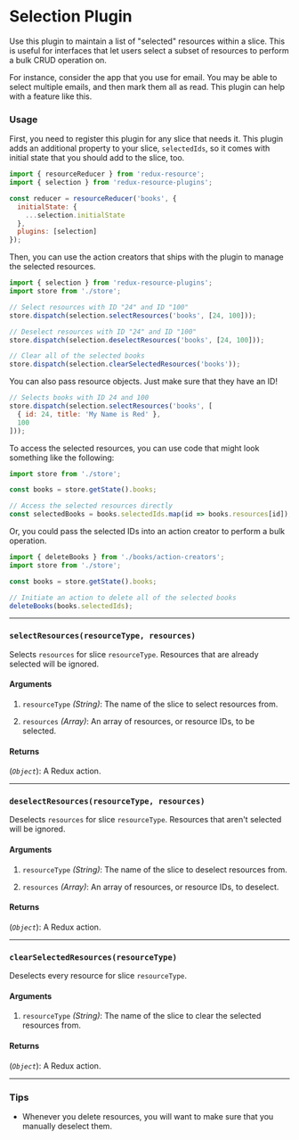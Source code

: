 # Selection Plugin

Use this plugin to maintain a list of "selected" resources within a slice.
This is useful for interfaces that let users select a subset of resources to
perform a bulk CRUD operation on.

For instance, consider the app that you use for email. You may be able to select
multiple emails, and then mark them all as read. This plugin can help with a
feature like this.

### Usage

First, you need to register this plugin for any slice that needs it. This plugin
adds an additional property to your slice, `selectedIds`, so it comes with
initial state that you should add to the slice, too.

```js
import { resourceReducer } from 'redux-resource';
import { selection } from 'redux-resource-plugins';

const reducer = resourceReducer('books', {
  initialState: {
    ...selection.initialState
  },
  plugins: [selection]
});
```

Then, you can use the action creators that ships with the plugin to manage the
selected resources.

```js
import { selection } from 'redux-resource-plugins';
import store from './store';

// Select resources with ID "24" and ID "100"
store.dispatch(selection.selectResources('books', [24, 100]));

// Deselect resources with ID "24" and ID "100"
store.dispatch(selection.deselectResources('books', [24, 100]));

// Clear all of the selected books
store.dispatch(selection.clearSelectedResources('books'));
```

You can also pass resource objects. Just make sure that they have an ID!

```js
// Selects books with ID 24 and 100
store.dispatch(selection.selectResources('books', [
  { id: 24, title: 'My Name is Red' },
  100
]));
```

To access the selected resources, you can use code that might look something
like the following:

```js
import store from './store';

const books = store.getState().books;

// Access the selected resources directly
const selectedBooks = books.selectedIds.map(id => books.resources[id]);
```

Or, you could pass the selected IDs into an action creator to perform a bulk
operation.

```js
import { deleteBooks } from './books/action-creators';
import store from './store';

const books = store.getState().books;

// Initiate an action to delete all of the selected books
deleteBooks(books.selectedIds);
```

---

### `selectResources(resourceType, resources)`

Selects `resources` for slice `resourceType`. Resources that are already
selected will be ignored.

#### Arguments

1. `resourceType` *(String)*: The name of the slice to select resources from.

2. `resources` *(Array)*: An array of resources, or resource IDs, to be
  selected.

#### Returns

(*`Object`*): A Redux action.

---

### `deselectResources(resourceType, resources)`

Deselects `resources` for slice `resourceType`. Resources that aren't selected
will be ignored.

#### Arguments

1. `resourceType` *(String)*: The name of the slice to deselect resources from.

2. `resources` *(Array)*: An array of resources, or resource IDs, to deselect.

#### Returns

(*`Object`*): A Redux action.

---

### `clearSelectedResources(resourceType)`

Deselects every resource for slice `resourceType`.

#### Arguments

1. `resourceType` *(String)*: The name of the slice to clear the selected
  resources from.

#### Returns

(*`Object`*): A Redux action.

---

### Tips

- Whenever you delete resources, you will want to make sure that you manually
  deselect them.

